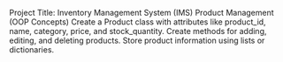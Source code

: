 Project Title:
Inventory Management System (IMS)
Product Management (OOP Concepts)
Create a Product class with attributes like product_id, name, category, price, and stock_quantity.
Create methods for adding, editing, and deleting products.
Store product information using lists or dictionaries.
